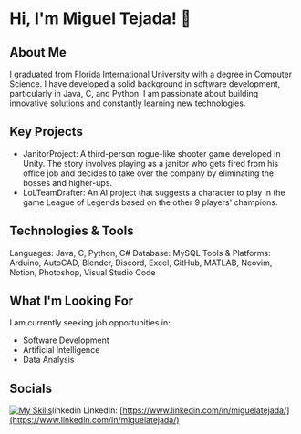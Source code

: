# Hi, I'm Miguel Tejada!  👋
## About Me
I graduated from Florida International University with a degree in Computer Science. I have developed a solid background in software development, particularly in Java, C, and Python. I am passionate about building innovative solutions and constantly learning new technologies.<br>

## Key Projects
* JanitorProject: A third-person rogue-like shooter game developed in Unity. The story involves playing as a janitor who gets fired from his office job and decides to take over the company by eliminating the bosses and higher-ups.
* LoLTeamDrafter: An AI project that suggests a character to play in the game League of Legends based on the other 9 players' champions.<br>

## Technologies & Tools
Languages: Java, C, Python, C#
Database: MySQL
Tools & Platforms: Arduino, AutoCAD, Blender, Discord, Excel, GitHub, MATLAB, Neovim, Notion, Photoshop, Visual Studio Code<br>

## What I'm Looking For
I am currently seeking job opportunities in:
* Software Development
* Artificial Intelligence
* Data Analysis<br>

## Socials
[![My Skills](https://skillicons.dev/icons?i=linkedin)](https://www.linkedin.com/in/miguelatejada/)linkedin LinkedIn: [https://www.linkedin.com/in/miguelatejada/](https://www.linkedin.com/in/miguelatejada/)
<!--
**Moogule/Moogule** is a ✨ _special_ ✨ repository because its `README.md` (this file) appears on your GitHub profile.

Here are some ideas to get you started:

- 🔭 I’m currently working on ...
- 🌱 I’m currently learning ...
- 👯 I’m looking to collaborate on ...
- 🤔 I’m looking for help with ...
- 💬 Ask me about ...
- 📫 How to reach me: ...
- 😄 Pronouns: ...
- ⚡ Fun fact: ...
-->

